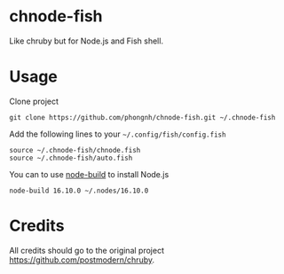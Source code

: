 # chnode-fish

Like chruby but for Node.js and Fish shell.

# Usage

Clone project

```
git clone https://github.com/phongnh/chnode-fish.git ~/.chnode-fish
```


Add the following lines to your `~/.config/fish/config.fish`

```
source ~/.chnode-fish/chnode.fish
source ~/.chnode-fish/auto.fish
```

You can to use [node-build](https://github.com/nodenv/node-build) to install Node.js

```
node-build 16.10.0 ~/.nodes/16.10.0
```

# Credits

All credits should go to the original project https://github.com/postmodern/chruby.
